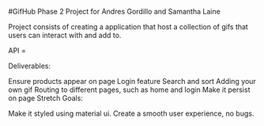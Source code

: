 #GifHub
Phase 2 Project for Andres Gordillo and Samantha Laine

Project consists of creating a application that host a collection of gifs that users can interact with and add to.

API =

Deliverables:

Ensure products appear on page
Login feature
Search and sort
Adding your own gif
Routing to different pages, such as home and login
Make it persist on page
Stretch Goals:

Make it styled using material ui.
Create a smooth user experience, no bugs.
